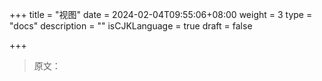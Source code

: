 +++
title = "视图"
date = 2024-02-04T09:55:06+08:00
weight = 3
type = "docs"
description = ""
isCJKLanguage = true
draft = false

+++

> 原文：